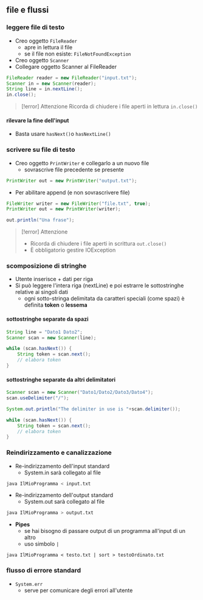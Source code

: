 ## file e flussi
### leggere file di testo
- Creo oggetto ```FileReader```
	- apre in lettura il file
	- se il file non esiste: ```FileNotFoundException```
- Creo oggetto ```Scanner```
- Collegare oggetto Scanner al FileReader
```java
FileReader reader = new FileReader("input.txt");
Scanner in = new Scanner(reader);
String line = in.nextLine();
in.close();
```

>[!error] Attenzione
>Ricorda di chiudere i file aperti in lettura ```in.close()```

#### rilevare la fine dell'input
- Basta usare ```hasNext()```o ```hasNextLine()```

### scrivere su file di testo
- Creo oggetto ```PrintWriter``` e collegarlo a un nuovo file
	- sovrascrive file precedente se presente
```java
PrintWriter out = new PrintWriter("output.txt");
```
- Per abilitare append (e non sovrascrivere file)
```java
FileWriter writer = new FileWriter("file.txt", true);
PrintWriter out = new PrintWriter(writer);

out.println("Una frase");
```

>[!error] Attenzione
>- Ricorda di chiudere i file aperti in scrittura ```out.close()```
>- È obbligatorio gestire IOException

### scomposizione di stringhe
- Utente inserisce + dati per riga
- Si può leggere l'intera riga (nextLine) e poi estrarre le sottostringhe relative ai singoli dati
	- ogni sotto-stringa delimitata da caratteri speciali (come spazi) è definita **token** o **lessema**
#### sottostringhe separate da spazi 
```java
String line = "Dato1 Dato2";
Scanner scan = new Scanner(line);

while (scan.hasNext()) {
	String token = scan.next();
	// elabora token
}
```

#### sottostringhe separate da altri delimitatori
```java
Scanner scan = new Scanner("Dato1/Dato2/Dato3/Dato4");
scan.useDelimiter("/");

System.out.println("The delimiter in use is "+scan.delimiter());

while (scan.hasNext()) {
	String token = scan.next();
	// elabora token
}
```

### Reindirizzamento e canalizzazione
- Re-indirizzamento dell'input standard
	- System.in sarà collegato al file
```bash
java IlMioProgramma < input.txt
```

- Re-indirizzamento dell'output standard
	- System.out sarà collegato  al file
```bash
java IlMioProgramma > output.txt
```

- **Pipes**
	- se hai bisogno di passare output di un programma all'input di un altro
	- uso simbolo ```|``` 
```shell
java IlMioProgramma < testo.txt | sort > testoOrdinato.txt
```

### flusso di errore standard
- ```System.err```
	- serve per comunicare degli errori all'utente